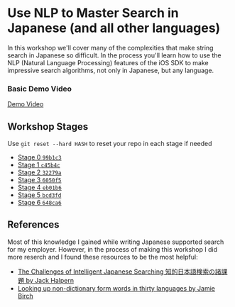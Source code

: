 # Use NLP to Master Search in Japanese (and all other languages)

In this workshop we'll cover many of the complexities that make string search in Japanese so difficult. 
In the process you'll learn how to use the NLP (Natural Language Processing) features of the iOS SDK
to make impressive search algorithms, not only in Japanese, but any language.

### Basic Demo Video
[Demo Video](DemoVideo.mov)

## Workshop Stages

Use `git reset --hard HASH` to reset your repo in each stage if needed

- [Stage 0 `99b1c3`](https://github.com/jeffreybergier/NLPStringSearch/tree/99b1c3f410e87ebee0b613d91f6285fec84d5c38)
- [Stage 1 `c45b4c`](https://github.com/jeffreybergier/NLPStringSearch/tree/c45b4c7254bbacf479b06f9b3a4452a0fc843bd6)
- [Stage 2 `32279a`](https://github.com/jeffreybergier/NLPStringSearch/tree/32279a84e55e4a15d20caee9ef58d74689c56111)
- [Stage 3 `6050f5`](https://github.com/jeffreybergier/NLPStringSearch/tree/6050f5430630617f3d2c1496aac4cc1abc214c6b)
- [Stage 4 `eb01b6`](https://github.com/jeffreybergier/NLPStringSearch/tree/eb01b6648fc3d2ac51103ea841b0b07fff00b7c6)
- [Stage 5 `bcd3fd`](https://github.com/jeffreybergier/NLPStringSearch/tree/bcd3fd51dc39b7a8c0bc4a94d57c26d164cfaa46)
- [Stage 6 `648ca6`](https://github.com/jeffreybergier/NLPStringSearch/tree/648ca6d62e47ebbba42221305ba0ac0319e7e512)

## References

Most of this knowledge I gained while writing Japanese supported search for my employer. However, in the process of making this workshop I did more reserch and I found these resources to be the most helpful:

- [The Challenges of Intelligent Japanese Searching 知的日本語検索の諸課題 by Jack Halpern](http://www.cjk.org/cjk/joa/joapaper.htm)
- [Looking up non-dictionary form words in thirty languages by Jamie Birch](https://birchlabs.co.uk/blog/jamie/linguabrowse/2018/03/10/looking-up-words-in-thirty-languages.html)





